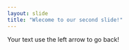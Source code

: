 ```yaml
---
layout: slide
title: "Wlecome to our second slide!"
---
```

Your text
use the left arrow to go back!
